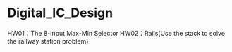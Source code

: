 # Digital_IC_Design

HW01：The 8-input Max-Min Selector
HW02：Rails(Use the stack to solve the railway station problem)
